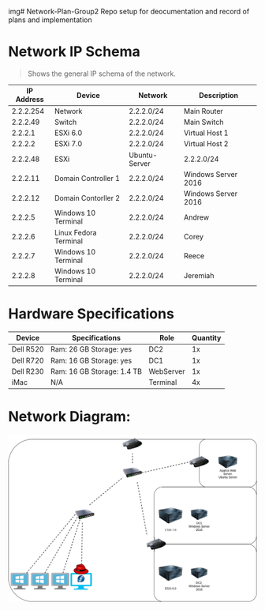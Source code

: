 img# Network-Plan-Group2
Repo setup for deocumentation and record of plans and implementation

# Network IP Schema

> Shows the general IP schema of the network.

| IP Address | Device | Network    | Description |
| ----------| ------- | ---------- | ----------- |
| 2.2.2.254 | Network | 2.2.2.0/24 | Main Router |
| 2.2.2.49  | Switch  | 2.2.2.0/24 | Main Switch |
| 2.2.2.1   | ESXi 6.0| 2.2.2.0/24 | Virtual Host 1|
| 2.2.2.2   | ESXi 7.0| 2.2.2.0/24 | Virtual Host 2|
| 2.2.2.48  | ESXi    | Ubuntu-Server  | 2.2.2.0/24 | Apache Web Server |
| 2.2.2.11  | Domain Controller 1    | 2.2.2.0/24 | Windows Server 2016|
| 2.2.2.12  | Domain Contorller 2    | 2.2.2.0/24 | Windows Server 2016|
| 2.2.2.5   | Windows 10 Terminal    | 2.2.2.0/24 | Andrew |
| 2.2.2.6   | Linux Fedora Terminal  | 2.2.2.0/24 | Corey |
| 2.2.2.7   | Windows 10 Terminal    | 2.2.2.0/24 | Reece |
| 2.2.2.8   | Windows 10 Terminal    | 2.2.2.0/24 | Jeremiah |

# Hardware Specifications

| Device   | Specifications   | Role | Quantity |
| ---------| ---------------- | -------- | -----|
| Dell R520 | Ram: 26 GB Storage: yes  | DC2 | 1x
| Dell R720 | Ram: 16 GB Storage: yes   | DC1 | 1x
| Dell R230 | Ram: 16 GB Storage: 1.4 TB | WebServer | 1x
| iMac | N/A | Terminal | 4x

# Network Diagram:
<img src='./Network.png'></img>